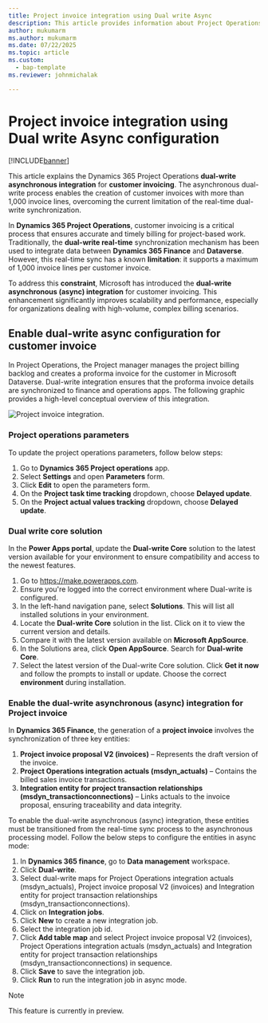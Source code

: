 ```yaml
---
title: Project invoice integration using Dual write Async
description: This article provides information about Project Operations dual-write integration for customer invoicing using Dual write async configuration.
author: mukumarm
ms.author: mukumarm
ms.date: 07/22/2025
ms.topic: article
ms.custom: 
  - bap-template
ms.reviewer: johnmichalak

---
```


# Project invoice integration using Dual write Async configuration

[!INCLUDE[banner](../includes/banner.md)]

This article explains the Dynamics 365 Project Operations **dual-write asynchronous integration** for **customer invoicing**. The asynchronous dual-write process enables the creation of customer invoices with more than 1,000 invoice lines, overcoming the current limitation of the real-time dual-write synchronization.

In **Dynamics 365 Project Operations**, customer invoicing is a critical process that ensures accurate and timely billing for project-based work. 
Traditionally, the **dual-write real-time** synchronization mechanism has been used to integrate data between **Dynamics 365 Finance** and **Dataverse**. 
However, this real-time sync has a known **limitation**: it supports a maximum of 1,000 invoice lines per customer invoice.

To address this **constraint**, Microsoft has introduced the **dual-write asynchronous (async) integration** for customer invoicing. This enhancement significantly improves scalability and performance, especially for organizations dealing with high-volume, complex billing scenarios.

## Enable dual-write async configuration for customer invoice

In Project Operations, the Project manager manages the project billing backlog and creates a proforma invoice for the customer in Microsoft Dataverse. 
Dual-write integration ensures that the proforma invoice details are synchronized to finance and operations apps. 
The following graphic provides a high-level conceptual overview of this integration.

![Project invoice integration.](./media/DW5Invoicing.png)

### Project operations parameters
To update the project operations parameters, follow below steps:
1.  Go to **Dynamics 365 Project operations** app.
2.  Select **Settings** and open **Parameters** form.
3.  Click **Edit** to open the parameters form.
4.  On the **Project task time tracking** dropdown, choose **Delayed update**.
5.  On the **Project actual values tracking** dropdown, choose **Delayed update**.

### Dual write core solution
In the **Power Apps portal**, update the **Dual-write Core** solution to the latest version available for your environment to ensure compatibility and access to the newest features.

1.  Go to https://make.powerapps.com.
2.  Ensure you're logged into the correct environment where Dual-write is configured.
3.  In the left-hand navigation pane, select **Solutions**. This will list all installed solutions in your environment.
4.  Locate the **Dual-write Core** solution in the list. Click on it to view the current version and details.
5.  Compare it with the latest version available on **Microsoft AppSource**.
6.  In the Solutions area, click **Open AppSource**. Search for **Dual-write Core**.
7.  Select the latest version of the Dual-write Core solution. Click **Get it now** and follow the prompts to install or update. Choose the correct **environment** during installation.

### Enable the dual-write asynchronous (async) integration for Project invoice

In **Dynamics 365 Finance**, the generation of a **project invoice** involves the synchronization of three key entities:

1. **Project invoice proposal V2 (invoices)** – Represents the draft version of the invoice.
2. **Project Operations integration actuals (msdyn_actuals)** – Contains the billed sales invoice transactions.
3. **Integration entity for project transaction relationships (msdyn_transactionconnections)** – Links actuals to the invoice proposal, ensuring traceability and data integrity.

To enable the dual-write asynchronous (async) integration, these entities must be transitioned from the real-time sync process to the asynchronous processing model. Follow the below steps to configure the entities in async mode:

1. In **Dynamics 365 finance**, go to **Data management** workspace.
2. Click **Dual-write**.
3. Select dual-write maps for Project Operations integration actuals (msdyn_actuals), Project invoice proposal V2 (invoices) and Integration entity for project transaction relationships (msdyn_transactionconnections).
4. Click on **Integration jobs**.
5. Click **New** to create a new integration job.
6. Select the integration job id.
7. Click **Add table map** and select Project invoice proposal V2 (invoices), Project Operations integration actuals (msdyn_actuals) and Integration entity for project transaction relationships (msdyn_transactionconnections) in sequence.
8. Click **Save** to save the integration job.
9. Click **Run** to run the integration job in async mode.

> [!NOTE]
> This feature is currently in preview.
